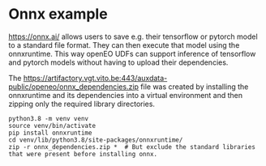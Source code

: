 # Onnx example

https://onnx.ai/ allows users to save e.g. their tensorflow or pytorch model to a standard file format. They can then execute that model using the onnxruntime. This way openEO UDFs can support inference of tensorflow and pytorch models without having to upload their dependencies. 

The https://artifactory.vgt.vito.be:443/auxdata-public/openeo/onnx_dependencies.zip file was created by installing the onnxruntime and its dependencies into a virtual environment and then zipping only the required library directories.
```
python3.8 -m venv venv
source venv/bin/activate
pip install onnxruntime
cd venv/lib/python3.8/site-packages/onnxruntime/
zip -r onnx_dependencies.zip *  # But exclude the standard libraries that were present before installing onnx.
```